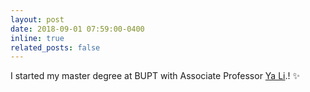 ```yaml
---
layout: post
date: 2018-09-01 07:59:00-0400
inline: true
related_posts: false
---
```


I started my master degree at BUPT with Associate Professor [Ya Li](https://scholar.google.com.hk/citations?user=ISK42qAAAAAJ).! :sparkles: 
